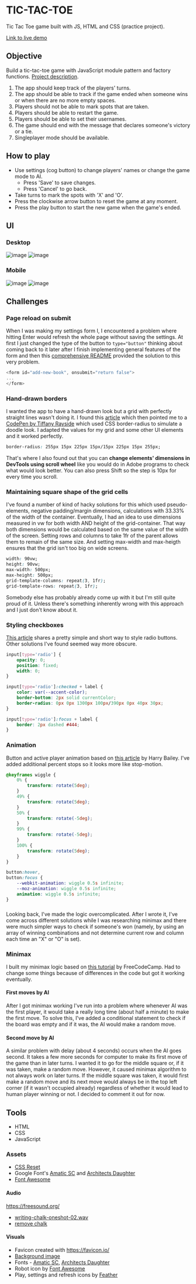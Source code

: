 # TIC-TAC-TOE

Tic Tac Toe game built with JS, HTML and CSS (practice project).

[Link to live demo](https://lenachestnut.github.io/tic-tac-toe/)

## Objective

Build a tic-tac-toe game with JavaScript module pattern and factory functions. [Project description](https://www.theodinproject.com/lessons/tic-tac-toe-javascript).

1. The app should keep track of the players' turns.
2. The app should be able to track if the game ended when someone wins or when there are no more empty spaces.
3. Players should not be able to mark spots that are taken.
4. Players should be able to restart the game.
5. Players should be able to set their usernames.
6. The game should end with the message that declares someone's victory or a tie.
7. Singleplayer mode should be available.

## How to play

-   Use settings (cog button) to change players' names or change the game mode to AI.
    -   Press 'Save' to save changes.
    -   Press 'Cancel' to go back.
-   Take turns to mark the spots with 'X' and 'O'.
-   Press the clockwise arrow button to reset the game at any moment.
-   Press the play button to start the new game when the game's ended.

## UI

### Desktop

![image](https://user-images.githubusercontent.com/29921988/94343125-ae67f700-001e-11eb-9bdf-73ff4e09542d.png)
![image](https://user-images.githubusercontent.com/29921988/94343137-cb9cc580-001e-11eb-89a6-e7396400abef.png)

### Mobile

![image](https://user-images.githubusercontent.com/29921988/94343269-a3fa2d00-001f-11eb-91cd-0d6cf2566552.png)
![image](https://user-images.githubusercontent.com/29921988/94343274-ab213b00-001f-11eb-9bf2-25692765b5c9.png)

## Challenges

### Page reload on submit

When I was making my settings form I, I encountered a problem where hitting Enter would refresh the whole page without saving the settings. At first I just changed the type of the button to `type="button"` thinking about coming back to it later after I finish implementing general features of the form and then this [comprehensive README](https://github.com/Saranoya/odin/blob/master/javascript/library/public/README.md) provided the solution to this very problem.

```javascript
<form id="add-new-book", onsubmit="return false">
...
</form>
```

### Hand-drawn borders

I wanted the app to have a hand-drawn look but a grid with perfectly straight lines wasn't doing it. I found this [article](https://codemyui.com/hand-drawn-border-buttons-css/) which then pointed me to a [CodePen by Tiffany Rayside](https://codepen.io/tmrDevelops/pen/VeRvKX) which used CSS border-radius to simulate a doodle look. I adapted the values for my grid and some other UI elements and it worked perfectly.

```css
border-radius: 255px 15px 225px 15px/15px 225px 15px 255px;
```

That's where I also found out that you can **change elements' dimensions in DevTools using scroll wheel** like you would do in Adobe programs to check what would look better. You can also press Shift so the step is 10px for every time you scroll.

### Maintaining square shape of the grid cells

I've found a number of kind of hacky solutions for this which used pseudo-elements, negative padding/margin dimensions, calculations with 33.33% of the width of the container. Eventually, I had an idea to use dimensions measured in vw for both width AND height of the grid-container. That way both dimensions would be calculated based on the same value of the width of the screen. Setting rows and columns to take 1fr of the parent allows them to remain of the same size. And setting max-width and max-heigth ensures that the grid isn't too big on wide screens.

```css
width: 90vw;
height: 90vw;
max-width: 500px;
max-height: 500px;
grid-template-columns: repeat(3, 1fr);
grid-template-rows: repeat(3, 1fr);
```

Somebody else has probably already come up with it but I'm still quite proud of it. Unless there's something inherently wrong with this approach and I just don't know about it.

### Styling checkboxes

[This article](https://markheath.net/post/customize-radio-button-css) shares a pretty simple and short way to style radio buttons. Other solutions I've found seemed way more obscure.

```css
input[type='radio'] {
	opacity: 0;
	position: fixed;
	width: 0;
}

input[type='radio']:checked + label {
	color: var(--accent-color);
	border-bottom: 2px solid currentColor;
	border-radius: 0px 0px 1300px 100px/390px 0px 40px 30px;
}

input[type='radio']:focus + label {
	border: 2px dashed #444;
}
```

### Animation

Button and active player animation based on [this article](https://harrybailey.com/2011/09/css3-element-wiggle-with-keyframes/) by Harry Bailey. I've added additional percent stops so it looks more like stop-motion.

```css
@keyframes wiggle {
	0% {
		transform: rotate(5deg);
	}
	49% {
		transform: rotate(5deg);
	}
	50% {
		transform: rotate(-5deg);
	}
	99% {
		transform: rotate(-5deg);
	}
	100% {
		transform: rotate(5deg);
	}
}

button:hover,
button:focus {
	--webkit-animation: wiggle 0.5s infinite;
	--moz-animation: wiggle 0.5s infinite;
	animation: wiggle 0.5s infinite;
}
```

###

Looking back, I've made the logic overcomplicated. After I wrote it, I've come across different solutions while I was researching minimax and there were much simpler ways to check if someone's won (namely, by using an array of winning combinations and not determine current row and column each time an "X" or "O" is set).

### Minimax

I built my minimax logic based on [this tutorial](https://www.youtube.com/watch?v=P2TcQ3h0ipQ) by FreeCodeCamp. Had to change some things because of differences in the code but got it working eventually.

#### First moves by AI

After I got minimax working I've run into a problem where whenever AI was the first player, it would take a really long time (about half a minute) to make the first move. To solve this, I've added a conditional statement to check if the board was empty and if it was, the AI would make a random move.

#### Second move by AI

A similar problem with delay (about 4 seconds) occurs when the AI goes second. It takes a few more seconds for computer to make its first move of the game than in later turns. I wanted it to go for the middle square or, if it was taken, make a random move. However, it caused minimax algorithm to not always work on later turns. If the middle square was taken, it would first make a random move and its next move would always be in the top left corner (if it wasn't occupied already) regardless of whether it would lead to human player winning or not. I decided to comment it out for now.

## Tools

-   HTML
-   CSS
-   JavaScript

### Assets

-   [CSS Reset](http://meyerweb.com/eric/tools/css/reset/)
-   Google Font's [Amatic SC](https://fonts.google.com/specimen/Amatic+SC) and [Architects Daughter](https://fonts.google.com/specimen/Architects+Daughter)
-   [Font Awesome](https://fontawesome.com/)

#### Audio

https://freesound.org/

-   [writing-chalk-oneshot-02.wav](https://freesound.org/people/newagesoup/sounds/377837/)
-   [remove chalk](https://freesound.org/people/JuanFG/sounds/471749/)

#### Visuals

-   Favicon created with https://favicon.io/
-   [Background image](https://raw.github.com/mmoustafa/Chalkboard/master/img/bg.png)
-   Fonts - [Amatic SC](https://fonts.google.com/specimen/Amatic+SC?query=ama), [Architects Daughter](https://fonts.google.com/specimen/Architects+Daughter)
-   Robot icon by [Font Awesome](https://fontawesome.com/)
-   Play, settings and refresh icons by [Feather](https://feathericons.com/)
